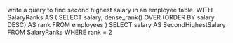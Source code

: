 write a query to find second highest salary in an employee table.
WITH SalaryRanks AS (
    SELECT
        salary,
        dense_rank() OVER (ORDER BY salary DESC) AS rank
    FROM
        employees
)
SELECT
    salary AS SecondHighestSalary
FROM
    SalaryRanks
WHERE
    rank = 2
